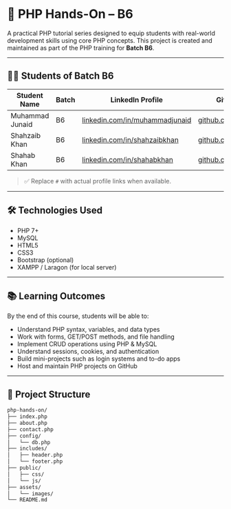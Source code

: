 # 🧠 PHP Hands-On – B6

A practical PHP tutorial series designed to equip students with real-world development skills using core PHP concepts. This project is created and maintained as part of the PHP training for **Batch B6**.

---

## 👨‍🎓 Students of Batch B6

| Student Name       | Batch | LinkedIn Profile                           | GitHub Profile                                              |
|--------------------|--------|--------------------------------------------|-------------------------------------------------------------|
| Muhammad Junaid    | B6     | [linkedin.com/in/muhammadjunaid](#)        | [github.com/mjunaid789](https://github.com/mjunaid789)     |
| Shahzaib Khan      | B6     | [linkedin.com/in/shahzaibkhan](#)          | [github.com/shahtigerking](https://github.com/shahtigerking) |
| Shahab Khan        | B6     | [linkedin.com/in/shahabkhan](#)            | [github.com/shahabkhan](#)                                  |

> ✅ Replace `#` with actual profile links when available.

---

## 🛠️ Technologies Used

- PHP 7+
- MySQL
- HTML5
- CSS3
- Bootstrap (optional)
- XAMPP / Laragon (for local server)

---

## 📚 Learning Outcomes

By the end of this course, students will be able to:

- Understand PHP syntax, variables, and data types
- Work with forms, GET/POST methods, and file handling
- Implement CRUD operations using PHP & MySQL
- Understand sessions, cookies, and authentication
- Build mini-projects such as login systems and to-do apps
- Host and maintain PHP projects on GitHub

---

## 📁 Project Structure

```bash
php-hands-on/
├── index.php
├── about.php
├── contact.php
├── config/
│   └── db.php
├── includes/
│   ├── header.php
│   └── footer.php
├── public/
│   ├── css/
│   └── js/
├── assets/
│   └── images/
└── README.md
